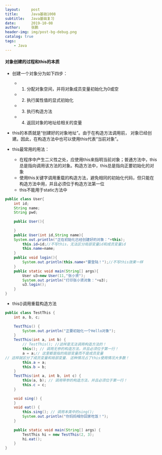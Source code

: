 ```yaml
---
layout:     post 
title:      Java基础1008
subtitle:   Java基础复习
date:       2019-10-08
author:     张鹏
header-img: img/post-bg-debug.png
catalog: true   
tags:                         
    - Java
---
```


#### 对象创建的过程和this的本质

- 创建一个对象分为如下四步：
   - 1. 分配对象空间，并将对象成员变量初始化为0或空
   - 2. 执行属性值的显式初始化
   - 3. 执行构造方法
   - 4. 返回对象的地址给相关的变量

- this的本质就是“创建好的对象地址”。由于在构造方法调用前， 对象已经创建。因此，在构造方法中也可以使用this代表“当前对象”。
- this最常用的用法：
   - 在程序中产生二义性之处，应使用this来指明当前对象；普通方法中，this总是指向调用该方法的对象。构造方法中，this总是指向正要初始化的对象
   - 使用this关键字调用重载的构造方法，避免相同的初始化代码，但只能在构造方法中用，并且必须位于构造方法第一位
   - this不能用于static方法中

```java
public class User{
    int id;
    String name;
    String pwd;
    
    public User(){
        
    }
    public User(int id,String name){
    System.out.println("正在初始化已经创建好的对象："+this);
        this.id=id;//不写this，无法区分局部变量id和成员变量id
        this.name=name;
    }
    public void login(){
        System.out.println(this.name+"要登陆！");//不写this效果一样
    }
    public static void main(String[] args){
        User u3=new User(11,"张小贤");
        System.out.println("打印张小贤对象："+u3);
        u3.login();
    }
}
```

- this()调用重载构造方法

```java
public class TestThis {
    int a, b, c;
 
    TestThis() {
        System.out.println("正要初始化一个Hello对象");
    }
    TestThis(int a, int b) {
        // TestThis(); //这样是无法调用构造方法的！
        this(); // 调用无参的构造方法，并且必须位于第一行！
        a = a;// 这里都是指的局部变量而不是成员变量
// 这样就区分了成员变量和局部变量. 这种情况占了this使用情况大多数！
        this.a = a;
        this.b = b;
    }
    TestThis(int a, int b, int c) {
        this(a, b); // 调用带参的构造方法，并且必须位于第一行！
        this.c = c;
    }
 
    void sing() {
    }
    void eat() {
        this.sing(); // 调用本类中的sing();
        System.out.println("你妈妈喊你回家吃饭！");
    }
 
    public static void main(String[] args) {
        TestThis hi = new TestThis(2, 3);
        hi.eat();
    }
}
```